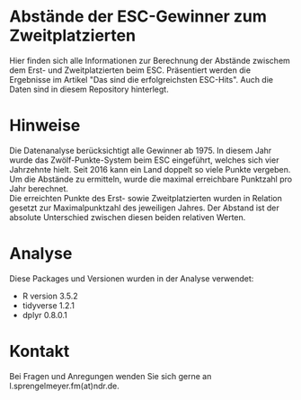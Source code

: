 # Abstände der ESC-Gewinner zum Zweitplatzierten 

Hier finden sich alle Informationen zur Berechnung der Abstände zwischem dem Erst- und Zweitplatzierten beim ESC. Präsentiert werden die Ergebnisse im Artikel "Das sind die erfolgreichsten ESC-Hits". Auch die Daten sind in diesem Repository hinterlegt.

# Hinweise
Die Datenanalyse berücksichtigt alle Gewinner ab 1975. In diesem Jahr wurde das Zwölf-Punkte-System beim ESC eingeführt, welches sich vier Jahrzehnte hielt. Seit 2016 kann ein Land doppelt so viele Punkte vergeben. Um die Abstände zu ermitteln, wurde die maximal erreichbare Punktzahl pro Jahr berechnet.  
Die erreichten Punkte des Erst- sowie Zweitplatzierten wurden in Relation gesetzt zur Maximalpunktzahl des jeweiligen Jahres. Der Abstand ist der absolute Unterschied zwischen diesen beiden relativen Werten.

# Analyse 
Diese Packages und Versionen wurden in der Analyse verwendet:

* R version 3.5.2
* tidyverse 1.2.1
* dplyr 0.8.0.1

# Kontakt
Bei Fragen und Anregungen wenden Sie sich gerne an l.sprengelmeyer.fm(at)ndr.de.